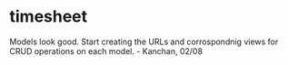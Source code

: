 # timesheet
Models look good. Start creating the URLs and corrospondnig views for CRUD operations on each model. - Kanchan, 02/08
